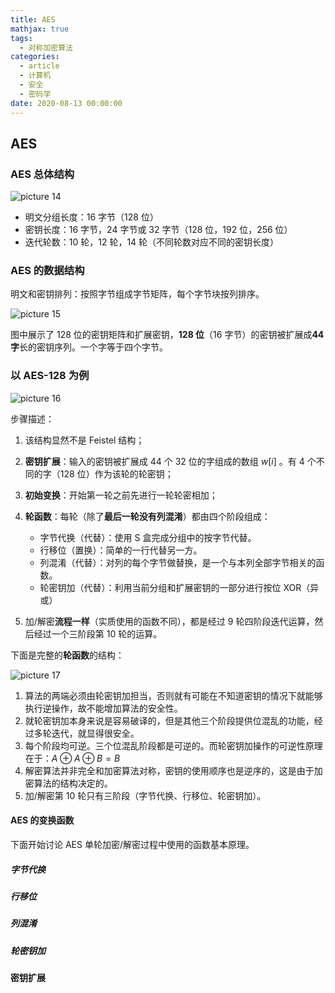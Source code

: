 ```yaml
---
title: AES
mathjax: true
tags:
  - 对称加密算法
categories:
  - article
  - 计算机
  - 安全
  - 密码学
date: 2020-08-13 00:00:00
---
```


## AES

### AES 总体结构

![picture 14](../../../assets/%E5%AF%86%E7%A0%81%E5%AD%A6/AES/155993c2259b5c07d78764a339dc148daeca7447128a0161ec18dca428a329c3.png)

- 明文分组长度：16 字节（128 位）
- 密钥长度：16 字节，24 字节或 32 字节（128 位，192 位，256 位）
- 迭代轮数：10 轮，12 轮，14 轮（不同轮数对应不同的密钥长度）

### AES 的数据结构

明文和密钥排列：按照字节组成字节矩阵，每个字节块按列排序。

![picture 15](../../../assets/%E5%AF%86%E7%A0%81%E5%AD%A6/AES/425858b21c943aff18aeda1d1e01a5e7f29b81926af58a0fa334d30b52dde476.png)

图中展示了 128 位的密钥矩阵和扩展密钥，**128 位**（16 字节）的密钥被扩展成**44 字**长的密钥序列。一个字等于四个字节。

### 以 AES-128 为例

![picture 16](../../../assets/%E5%AF%86%E7%A0%81%E5%AD%A6/AES/a644779112a19db423be0bb849359af39635058e7c000ef4aaf60213b20a00ec.png)

步骤描述：

1. 该结构显然不是 Feistel 结构；
2. **密钥扩展**：输入的密钥被扩展成 44 个 32 位的字组成的数组 $w[i]$ 。有 4 个不同的字（128 位）作为该轮的轮密钥；
3. **初始变换**：开始第一轮之前先进行一轮轮密相加；
4. **轮函数**：每轮（除了**最后一轮没有列混淆**）都由四个阶段组成：

   - 字节代换（代替）：使用 S 盒完成分组中的按字节代替。
   - 行移位（置换）：简单的一行代替另一方。
   - 列混淆（代替）：对列的每个字节做替换，是一个与本列全部字节相关的函数。
   - 轮密钥加（代替）：利用当前分组和扩展密钥的一部分进行按位 XOR（异或）

5. 加/解密**流程一样**（实质使用的函数不同），都是经过 9 轮四阶段迭代运算，然后经过一个三阶段第 10 轮的运算。

下面是完整的**轮函数**的结构：

![picture 17](../../../assets/%E5%AF%86%E7%A0%81%E5%AD%A6/AES/8cd7144c29300b8396e0457a0dec617fa03c0e4cf3f9f56c7b90b17ab64ff037.png)

1. 算法的两端必须由轮密钥加担当，否则就有可能在不知道密钥的情况下就能够执行逆操作，故不能增加算法的安全性。
2. 就轮密钥加本身来说是容易破译的，但是其他三个阶段提供位混乱的功能，经过多轮迭代，就显得很安全。
3. 每个阶段均可逆。三个位混乱阶段都是可逆的。而轮密钥加操作的可逆性原理在于：$A \oplus A \oplus B = B$
4. 解密算法并非完全和加密算法对称，密钥的使用顺序也是逆序的，这是由于加密算法的结构决定的。
5. 加/解密第 10 轮只有三阶段（字节代换、行移位、轮密钥加）。

#### AES 的变换函数

下面开始讨论 AES 单轮加密/解密过程中使用的函数基本原理。

##### 字节代换

##### 行移位

##### 列混淆

##### 轮密钥加

#### 密钥扩展
